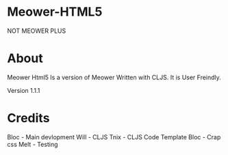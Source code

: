 # Meower-HTML5
NOT MEOWER PLUS

# About
Meower Html5 Is a version of Meower Written with CLJS. It is User Freindly.

Version 1.1.1

# Credits
Bloc - Main devlopment
Will - CLJS
Tnix - CLJS Code Template
Bloc - Crap css
Melt - Testing
